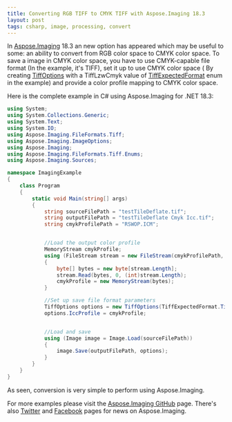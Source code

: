 ```yaml
---
title: Converting RGB TIFF to CMYK TIFF with Aspose.Imaging 18.3
layout: post 
tags: csharp, image, processing, convert
---
```


In <a href="https://products.aspose.com/imaging/">Aspose.Imaging</a> 18.3 an new option has appeared which may be useful to some: an ability to convert from RGB color space to CMYK color space.
To save a image in CMYK color space, you have to use CMYK-capable file format (In the example, it's TIFF), set it up to use CMYK color space ( By creating <a href="https://apireference.aspose.com/net/imaging/aspose.imaging.imageoptions/tiffoptions">TiffOptions</a> with a TiffLzwCmyk value of <a href="https://apireference.aspose.com/net/imaging/aspose.imaging.fileformats.tiff.enums/tiffexpectedformat">TiffExpectedFormat</a> enum in the example) and provide a color profile mapping to CMYK color space. 

Here is the complete example in C# using Aspose.Imaging for .NET 18.3:

```csharp
using System;
using System.Collections.Generic;
using System.Text;
using System.IO;
using Aspose.Imaging.FileFormats.Tiff;
using Aspose.Imaging.ImageOptions;
using Aspose.Imaging;
using Aspose.Imaging.FileFormats.Tiff.Enums;
using Aspose.Imaging.Sources;

namespace ImagingExample
{
    class Program
    {
        static void Main(string[] args)
        {
            string sourceFilePath = "testTileDeflate.tif";
            string outputFilePath = "testTileDeflate Cmyk Icc.tif";
            string cmykProfilePath = "RSWOP.ICM";


            //Load the output color profile
            MemoryStream cmykProfile;
            using (FileStream stream = new FileStream(cmykProfilePath, FileMode.Open))
            {
                byte[] bytes = new byte[stream.Length];
                stream.Read(bytes, 0, (int)stream.Length);
                cmykProfile = new MemoryStream(bytes);
            }

            //Set up save file format parameters
            TiffOptions options = new TiffOptions(TiffExpectedFormat.TiffLzwCmyk);
            options.IccProfile = cmykProfile;


            //Load and save
            using (Image image = Image.Load(sourceFilePath))
            {
                image.Save(outputFilePath, options);
            }
        }
    }
}


```

As seen, conversion is very simple to perform using Aspose.Imaging.

For more examples please visit the <a href="https://github.com/aspose-imaging">Aspose.Imaging GitHub</a> page. There's also <a href="https://twitter.com/AsposeImaging">Twitter</a> and <a href="https://www.facebook.com/pg/AsposeImaging-1702883649750052">Facebook</a> pages for news on Aspose.Imaging.
